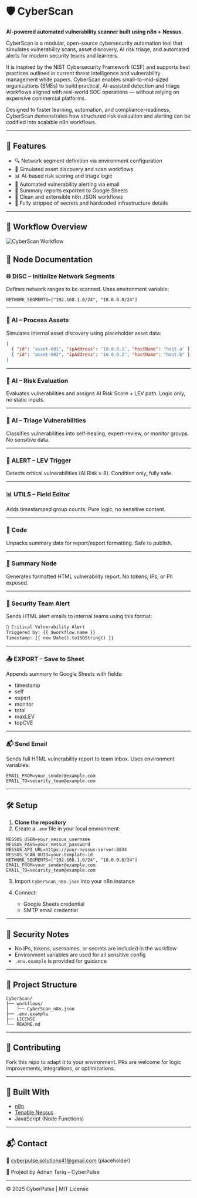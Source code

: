 
# 🛡️ CyberScan

**AI-powered automated vulnerability scanner built using n8n + Nessus.**

CyberScan is a modular, open-source cybersecurity automation tool that simulates vulnerability scans, asset discovery, AI risk triage, and automated alerts for modern security teams and learners.

It is inspired by the NIST Cybersecurity Framework (CSF) and supports best practices outlined in current threat intelligence and vulnerability management white papers. CyberScan enables small-to-mid-sized organizations (SMEs) to build practical, AI-assisted detection and triage workflows aligned with real-world SOC operations — without relying on expensive commercial platforms.

Designed to foster learning, automation, and compliance-readiness, CyberScan demonstrates how structured risk evaluation and alerting can be codified into scalable n8n workflows.

---

## 🚀 Features

- 🔍 Network segment definition via environment configuration  
- 🤖 Simulated asset discovery and scan workflows  
- 📊 AI-based risk scoring and triage logic  
- 📧 Automated vulnerability alerting via email  
- 📄 Summary reports exported to Google Sheets  
- 🧱 Clean and extensible n8n JSON workflows  
- 🔐 Fully stripped of secrets and hardcoded infrastructure details  

---

## 🧭 Workflow Overview

![CyberScan Workflow](docs/CyberScan_Workflow.png)


## 🧠 Node Documentation

### 🌐 DISC – Initialize Network Segments
Defines network ranges to be scanned. Uses environment variable:

```env
NETWORK_SEGMENTS=["192.168.1.0/24", "10.0.0.0/24"]
````

---

### 🧪 AI – Process Assets

Simulates internal asset discovery using placeholder asset data:

```json
[
  { "id": "asset-001", "ipAddress": "10.0.0.1", "hostName": "host-a" },
  { "id": "asset-002", "ipAddress": "10.0.0.2", "hostName": "host-b" }
]
```

---

### 🧠 AI – Risk Evaluation

Evaluates vulnerabilities and assigns AI Risk Score + LEV path.
Logic only, no static inputs.

---

### 📍 AI – Triage Vulnerabilities

Classifies vulnerabilities into self-healing, expert-review, or monitor groups.
No sensitive data.

---

### 🚨 ALERT – LEV Trigger

Detects critical vulnerabilities (AI Risk ≥ 8).
Condition only, fully safe.

---

### 📊 UTILS – Field Editor

Adds timestamped group counts.
Pure logic, no sensitive content.

---

### 🧮 Code

Unpacks summary data for report/export formatting.
Safe to publish.

---

### 📝 Summary Node

Generates formatted HTML vulnerability report.
No tokens, IPs, or PII exposed.

---

### 📧 Security Team Alert

Sends HTML alert emails to internal teams using this format:

```html
🔔 Critical Vulnerability Alert  
Triggered by: {{ $workflow.name }}  
Timestamp: {{ new Date().toISOString() }}
```

---

### 📤 EXPORT – Save to Sheet

Appends summary to Google Sheets with fields:

* timestamp
* self
* expert
* monitor
* total
* maxLEV
* topCVE

---

### 📬 Send Email

Sends full HTML vulnerability report to team inbox. Uses environment variables:

```env
EMAIL_FROM=your_sender@example.com  
EMAIL_TO=security_team@example.com
```

---

## 🛠️ Setup

1. **Clone the repository**
2. Create a `.env` file in your local environment:

```env
NESSUS_USER=your_nessus_username  
NESSUS_PASS=your_nessus_password  
NESSUS_API_URL=https://your-nessus-server:8834  
NESSUS_SCAN_UUID=your-template-id  
NETWORK_SEGMENTS=["192.168.1.0/24", "10.0.0.0/24"]  
EMAIL_FROM=your_sender@example.com  
EMAIL_TO=security_team@example.com
```

3. Import `CyberScan_n8n.json` into your n8n instance
4. Connect:

   * Google Sheets credential
   * SMTP email credential

---

## 🔐 Security Notes

* No IPs, tokens, usernames, or secrets are included in the workflow
* Environment variables are used for all sensitive config
* `.env.example` is provided for guidance

---

## 📂 Project Structure

```
CyberScan/
├── workflows/
│   └── CyberScan_n8n.json
├── .env.example
├── LICENSE
└── README.md
```

---

## 🤝 Contributing

Fork this repo to adapt it to your environment. PRs are welcome for logic improvements, integrations, or optimizations.

---

## 🔧 Built With

* [n8n](https://n8n.io)
* [Tenable Nessus](https://www.tenable.com/products/nessus)
* JavaScript (Node Functions)

---

## 📬 Contact

📧 [cyberpulse.solutions41@gmail.com](mailto:cyberpulse.solutions41@gmail.com) (placeholder)

🔗 Project by Adnan Tariq – CyberPulse

---

© 2025 CyberPulse | MIT License

```

